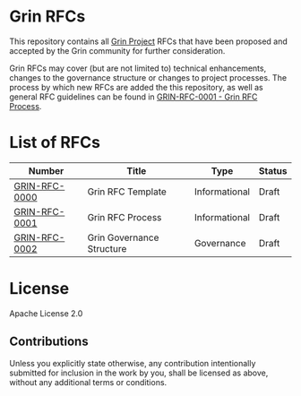 # Grin RFCs

This repository contains all [Grin Project](https://grin-tech.org) RFCs that have been proposed and accepted by the Grin community for further consideration.

Grin RFCs may cover (but are not limited to) technical enhancements, changes to the governance structure or changes to project processes.
The process by which new RFCs are added the this repository, as well as general RFC guidelines can be found in [GRIN-RFC-0001 -
Grin RFC Process](grinrfc-0001.md).

# List of RFCs

| Number                           | Title                                                          | Type          | Status |
|----------------------------------|----------------------------------------------------------------|---------------|--------|
| [GRIN-RFC-0000](grinrfc-0000.md) | Grin RFC Template                                              | Informational | Draft  |
| [GRIN-RFC-0001](grinrfc-0001.md) | Grin RFC Process                                               | Informational | Draft  |
| [GRIN-RFC-0002](grinrfc-0002.md) | Grin Governance Structure                                      | Governance    | Draft  |

# License

Apache License 2.0

## Contributions

Unless you explicitly state otherwise, any contribution intentionally submitted for inclusion in the work by you, shall be licensed as above, without any additional terms or conditions.